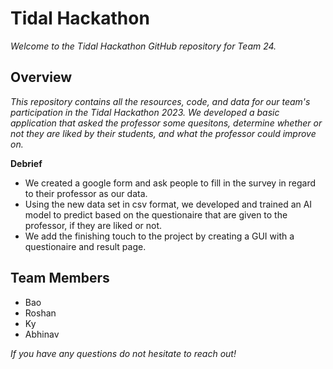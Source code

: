 # Tidal Hackathon
*Welcome to the Tidal Hackathon GitHub repository for Team 24.*

## Overview
*This repository contains all the resources, code, and data for our team's participation in the Tidal Hackathon 2023.
 We developed a basic application that asked the professor some quesitons, determine whether or not they are liked by their students, and what the 
 professor could improve on.*

**Debrief**
- We created a google form and ask people to fill in the survey in regard to their professor as our data.
- Using the new data set in csv format, we developed and trained an AI model to predict based on the questionaire that are given to the professor, if they are liked or not.
- We add the finishing touch to the project by creating a GUI with a questionaire and result page.
## Team Members
- Bao
- Roshan
- Ky
- Abhinav

*If you have any questions do not hesitate to reach out!*
